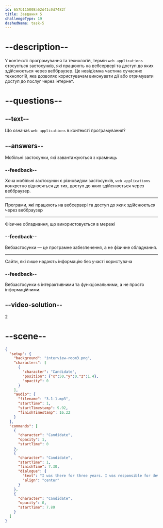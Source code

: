 ```yaml
---
id: 657b115008a62d41c0d7482f
title: Завдання 5
challengeType: 19
dashedName: task-5
---
```


<!-- (Audio) Candidate: I was there for three years. I was responsible for developing web applications and maintaining the company's database. -->

# --description--

У контексті програмування та технологій, термін `web applications` стосується застосунків, які працюють на вебсервері та доступ до яких здійснюється через веббраузер. Це невід’ємна частина сучасних технологій, яка дозволяє користувачам виконувати дії або отримувати доступ до послуг через інтернет.

# --questions--

## --text--

Що означає `web applications` в контексті програмування?

## --answers--

Мобільні застосунки, які завантажуються з крамниць

### --feedback--

Хоча мобільні застосунки є різновидом застосунків, `web applications` конкретно відносяться до тих, доступ до яких здійснюється через веббраузер.

---

Програми, які працюють на вебсервері та доступ до яких здійснюється через веббраузер

---

Фізичне обладнання, що використовується в мережі

### --feedback--

Вебзастосунки — це програмне забезпечення, а не фізичне обладнання.

---

Сайти, які лише надають інформацію без участі користувача

### --feedback--

Вебзастосунки є інтерактивними та функціональними, а не просто інформаційними.

## --video-solution--

2

# --scene--

```json
{
  "setup": {
    "background": "interview-room3.png",
    "characters": [
      {
        "character": "Candidate",
        "position": {"x":50,"y":0,"z":1.4},
        "opacity": 0
      }
    ],
    "audio": {
      "filename": "3.1-1.mp3",
      "startTime": 1,
      "startTimestamp": 9.92,
      "finishTimestamp": 16.22
    }
  },
  "commands": [
    {
      "character": "Candidate",
      "opacity": 1,
      "startTime": 0
    },
    {
      "character": "Candidate",
      "startTime": 1,
      "finishTime": 7.30,
      "dialogue": {
        "text": "I was there for three years. I was responsible for developing web applications and maintaining the company's database.",
        "align": "center"
      }
    },
    {
      "character": "Candidate",
      "opacity": 0,
      "startTime": 7.80
    }
  ]
}
```
